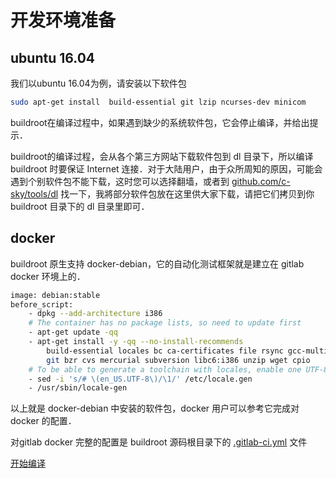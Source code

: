 开发环境准备
===

ubuntu 16.04
---
我们以ubuntu 16.04为例，请安装以下软件包

```bash
sudo apt-get install  build-essential git lzip ncurses-dev minicom
```

buildroot在编译过程中，如果遇到缺少的系统软件包，它会停止编译，并给出提示．

buildroot的编译过程，会从各个第三方网站下载软件包到 dl 目录下，所以编译 buildroot 时要保证 Internet 连接．对于大陆用户，由于众所周知的原因，可能会遇到个别软件包不能下载，这时您可以选择翻墙，或者到 [github.com/c-sky/tools/dl](https://github.com/c-sky/tools/tree/master/dl) 找一下，我將部分软件包放在这里供大家下载，请把它们拷贝到你 buildroot 目录下的 dl 目录里即可．

docker
---
buildroot 原生支持 docker-debian，它的自动化测试框架就是建立在 gitlab docker 环境上的．

```bash
image: debian:stable
before_script:
    - dpkg --add-architecture i386
    # The container has no package lists, so need to update first
    - apt-get update -qq
    - apt-get install -y -qq --no-install-recommends
        build-essential locales bc ca-certificates file rsync gcc-multilib
        git bzr cvs mercurial subversion libc6:i386 unzip wget cpio
    # To be able to generate a toolchain with locales, enable one UTF-8 locale
    - sed -i 's/# \(en_US.UTF-8\)/\1/' /etc/locale.gen
    - /usr/sbin/locale-gen
```

以上就是 docker-debian 中安装的软件包，docker 用户可以参考它完成对 docker 的配置．

对gitlab docker 完整的配置是 buildroot 源码根目录下的 [.gitlab-ci.yml](https://github.com/c-sky/buildroot/blob/master/.gitlab-ci.yml) 文件

[开始编译](quick-compile.md)
